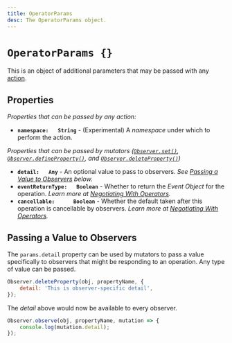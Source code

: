 ```yaml
---
title: OperatorParams
desc: The OperatorParams object.
---
```

# `OperatorParams {}`

This is an object of additional parameters that may be passed with any [action](../../actions).

## Properties

*Properties that can be passed by any action:*

+ **`namespace:   String`** - (Experimental) A *namespace* under which to perform the action.

*Properties that can be passed by mutators ([`Observer.set()`](../../actions/set), [`Observer.defineProperty()`](../../actions/defineProperty), and [`Observer.deleteProperty()`](../../actions/deleteProperty))*

+ **`detail:   Any`** - An optional value to pass to observers. *See [Passing a Value to Observers](#passing-a-value-to-observers) below.*
+ **`eventReturnType:   Boolean`** - Whether to return the *Event Object* for the operation. *Learn more at [Negotiating With Operators](../Event#negotiating-with-operators).*
+ **`cancellable:      Boolean`** - Whether the default taken after this operation is cancellable by observers. *Learn more at [Negotiating With Operators](../Event#negotiating-with-operators).*

## Passing a Value to Observers

The `params.detail` property can be used by mutators to pass a value specifically to observers that might be responding to an operation. Any type of value can be passed.

```js
Observer.deleteProperty(obj, propertyName, {
    detail: 'This is observer-specific detail',
});
```

The *detail* above would now be available to every observer.

```js
Observer.observe(obj, propertyName, mutation => {
    console.log(mutation.detail);
});
```
